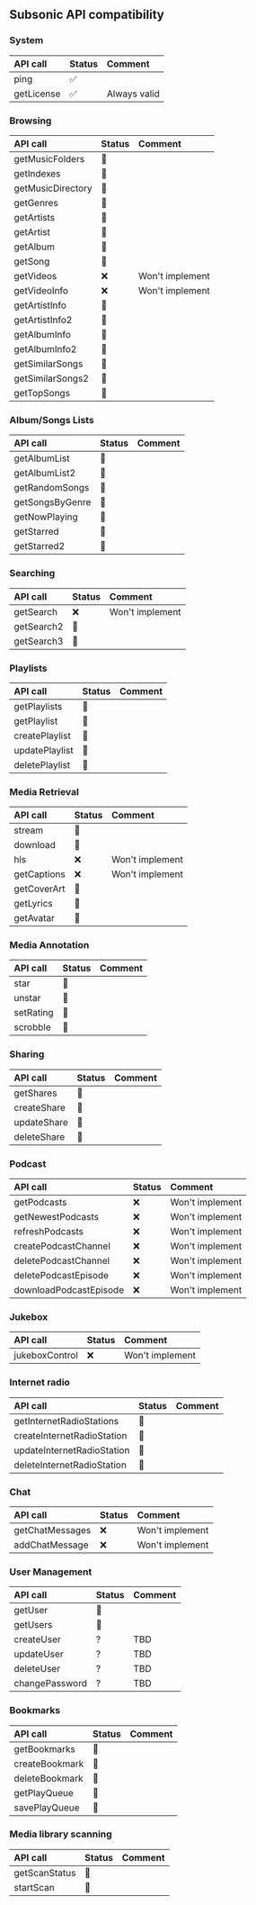## Subsonic API compatibility

### System

| API call   | Status | Comment      |
|:-----------|:-------|:-------------|
| ping       | ✅      |              | 
| getLicense | ✅      | Always valid | 

### Browsing

| API call          | Status | Comment         |
|:------------------|:-------|:----------------|
| getMusicFolders   | 🚧     |                 | 
| getIndexes        | 🚧     |                 |
| getMusicDirectory | 🚧     |                 |
| getGenres         | 🚧     |                 |
| getArtists        | 🚧     |                 |
| getArtist         | 🚧     |                 |
| getAlbum          | 🚧     |                 |
| getSong           | 🚧     |                 |
| getVideos         | ❌      | Won't implement |
| getVideoInfo      | ❌      | Won't implement |
| getArtistInfo     | 🚧     |                 |
| getArtistInfo2    | 🚧     |                 |
| getAlbumInfo      | 🚧     |                 |
| getAlbumInfo2     | 🚧     |                 |
| getSimilarSongs   | 🚧     |                 |
| getSimilarSongs2  | 🚧     |                 |
| getTopSongs       | 🚧     |                 |

### Album/Songs Lists

| API call        | Status | Comment |
|:----------------|:-------|:--------|
| getAlbumList    | 🚧     |         | 
| getAlbumList2   | 🚧     |         |
| getRandomSongs  | 🚧     |         |
| getSongsByGenre | 🚧     |         |
| getNowPlaying   | 🚧     |         |
| getStarred      | 🚧     |         |
| getStarred2     | 🚧     |         |

### Searching

| API call   | Status | Comment         |
|:-----------|:-------|:----------------|
| getSearch  | ❌      | Won't implement | 
| getSearch2 | 🚧     |                 |
| getSearch3 | 🚧     |                 |

### Playlists

| API call       | Status | Comment |
|:---------------|:-------|:--------|
| getPlaylists   | 🚧     |         | 
| getPlaylist    | 🚧     |         |
| createPlaylist | 🚧     |         |
| updatePlaylist | 🚧     |         |
| deletePlaylist | 🚧     |         |

### Media Retrieval

| API call    | Status | Comment         |
|:------------|:-------|:----------------|
| stream      | 🚧     |                 | 
| download    | 🚧     |                 |
| hls         | ❌      | Won't implement |
| getCaptions | ❌      | Won't implement |
| getCoverArt | 🚧     |                 |
| getLyrics   | 🚧     |                 |
| getAvatar   | 🚧     |                 |

### Media Annotation

| API call  | Status | Comment |
|:----------|:-------|:--------|
| star      | 🚧     |         | 
| unstar    | 🚧     |         |
| setRating | 🚧     |         |
| scrobble  | 🚧     |         |

### Sharing

| API call    | Status | Comment |
|:------------|:-------|:--------|
| getShares   | 🚧     |         | 
| createShare | 🚧     |         |
| updateShare | 🚧     |         |
| deleteShare | 🚧     |         |

### Podcast

| API call               | Status | Comment         |
|:-----------------------|:-------|:----------------|
| getPodcasts            | ❌      | Won't implement | 
| getNewestPodcasts      | ❌      | Won't implement |
| refreshPodcasts        | ❌      | Won't implement |
| createPodcastChannel   | ❌      | Won't implement |
| deletePodcastChannel   | ❌      | Won't implement |
| deletePodcastEpisode   | ❌      | Won't implement |
| downloadPodcastEpisode | ❌      | Won't implement |

### Jukebox

| API call       | Status | Comment         |
|:---------------|:-------|:----------------|
| jukeboxControl | ❌      | Won't implement | 

### Internet radio

| API call                   | Status | Comment |
|:---------------------------|:-------|:--------|
| getInternetRadioStations   | 🚧     |         | 
| createInternetRadioStation | 🚧     |         |
| updateInternetRadioStation | 🚧     |         |
| deleteInternetRadioStation | 🚧     |         |

### Chat

| API call        | Status | Comment         |
|:----------------|:-------|:----------------|
| getChatMessages | ❌      | Won't implement |
| addChatMessage  | ❌      | Won't implement |

### User Management

| API call       | Status | Comment |
|:---------------|:-------|:--------|
| getUser        | 🚧     |         | 
| getUsers       | 🚧     |         |
| createUser     | ?      | TBD     |
| updateUser     | ?      | TBD     |
| deleteUser     | ?      | TBD     |
| changePassword | ?      | TBD     |

### Bookmarks

| API call       | Status | Comment |
|:---------------|:-------|:--------|
| getBookmarks   | 🚧     |         | 
| createBookmark | 🚧     |         |
| deleteBookmark | 🚧     |         |
| getPlayQueue   | 🚧     |         |
| savePlayQueue  | 🚧     |         |

### Media library scanning

| API call      | Status | Comment |
|:--------------|:-------|:--------|
| getScanStatus | 🚧     |         | 
| startScan     | 🚧     |         |